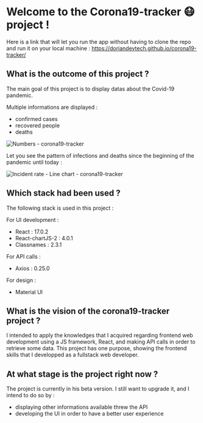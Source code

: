 # Welcome to the Corona19-tracker 😷 project !

Here is a link that will let you run the app without having to clone the repo and run it on your local machine : https://doriandevtech.github.io/corona19-tracker/


## What is the outcome of this project ?

The main goal of this project is to display datas about the Covid-19 pandemic.

Multiple informations are displayed :
- confirmed cases
- recovered people
- deaths

![Numbers - corona19-tracker](https://user-images.githubusercontent.com/61510923/153920041-6ff5a041-d806-4413-87a2-b025b2afb941.png)

Let you see the pattern of infections and deaths since the beginning of the pandemic until today :

![Incident rate - Line chart - corona19-tracker](https://user-images.githubusercontent.com/61510923/154365282-8121951d-735a-444c-8029-0584f28ae00c.png)

## Which stack had been used ?

The following stack is used in this project :

For UI development :
- React : 17.0.2
- React-chartJS-2 : 4.0.1
- Classnames : 2.3.1

For API calls :
- Axios : 0.25.0

For design :
- Material UI

## What is the vision of the corona19-tracker project ?

I intended to apply the knowledges that I acquired regarding frontend web development using a JS framework, React, and making API calls in order to retrieve some data.
This project has one purpose, showing the frontend skills that I developped as a fullstack web developer.

## At what stage is the project right now ?

The project is currently in his beta version. I still want to upgrade it, and I intend to do so by :
- displaying other informations available threw the API
- developing the UI in order to have a better user experience

